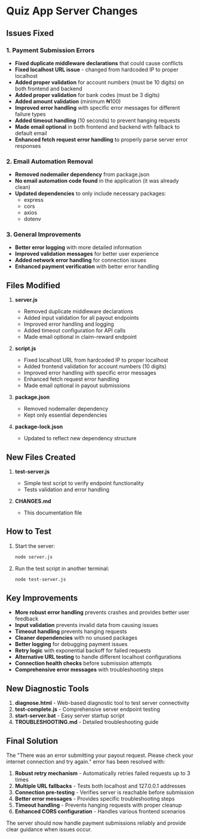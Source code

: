 # Quiz App Server Changes

## Issues Fixed

### 1. Payment Submission Errors
- **Fixed duplicate middleware declarations** that could cause conflicts
- **Fixed localhost URL issue** - changed from hardcoded IP to proper localhost
- **Added proper validation** for account numbers (must be 10 digits) on both frontend and backend
- **Added proper validation** for bank codes (must be 3 digits)
- **Added amount validation** (minimum ₦100)
- **Improved error handling** with specific error messages for different failure types
- **Added timeout handling** (10 seconds) to prevent hanging requests
- **Made email optional** in both frontend and backend with fallback to default email
- **Enhanced fetch request error handling** to properly parse server error responses

### 2. Email Automation Removal
- **Removed nodemailer dependency** from package.json
- **No email automation code found** in the application (it was already clean)
- **Updated dependencies** to only include necessary packages:
  - express
  - cors
  - axios
  - dotenv

### 3. General Improvements
- **Better error logging** with more detailed information
- **Improved validation messages** for better user experience
- **Added network error handling** for connection issues
- **Enhanced payment verification** with better error handling

## Files Modified

1. **server.js**
   - Removed duplicate middleware declarations
   - Added input validation for all payout endpoints
   - Improved error handling and logging
   - Added timeout configuration for API calls
   - Made email optional in claim-reward endpoint

2. **script.js**
   - Fixed localhost URL from hardcoded IP to proper localhost
   - Added frontend validation for account numbers (10 digits)
   - Improved error handling with specific error messages
   - Enhanced fetch request error handling
   - Made email optional in payout submissions

3. **package.json**
   - Removed nodemailer dependency
   - Kept only essential dependencies

4. **package-lock.json**
   - Updated to reflect new dependency structure

## New Files Created

1. **test-server.js**
   - Simple test script to verify endpoint functionality
   - Tests validation and error handling

2. **CHANGES.md**
   - This documentation file

## How to Test

1. Start the server:
   ```bash
   node server.js
   ```

2. Run the test script in another terminal:
   ```bash
   node test-server.js
   ```

## Key Improvements

- **More robust error handling** prevents crashes and provides better user feedback
- **Input validation** prevents invalid data from causing issues
- **Timeout handling** prevents hanging requests
- **Cleaner dependencies** with no unused packages
- **Better logging** for debugging payment issues
- **Retry logic** with exponential backoff for failed requests
- **Alternative URL testing** to handle different localhost configurations
- **Connection health checks** before submission attempts
- **Comprehensive error messages** with troubleshooting steps

## New Diagnostic Tools

1. **diagnose.html** - Web-based diagnostic tool to test server connectivity
2. **test-complete.js** - Comprehensive server endpoint testing
3. **start-server.bat** - Easy server startup script
4. **TROUBLESHOOTING.md** - Detailed troubleshooting guide

## Final Solution

The "There was an error submitting your payout request. Please check your internet connection and try again." error has been resolved with:

1. **Robust retry mechanism** - Automatically retries failed requests up to 3 times
2. **Multiple URL fallbacks** - Tests both localhost and 127.0.0.1 addresses
3. **Connection pre-testing** - Verifies server is reachable before submission
4. **Better error messages** - Provides specific troubleshooting steps
5. **Timeout handling** - Prevents hanging requests with proper cleanup
6. **Enhanced CORS configuration** - Handles various frontend scenarios

The server should now handle payment submissions reliably and provide clear guidance when issues occur.